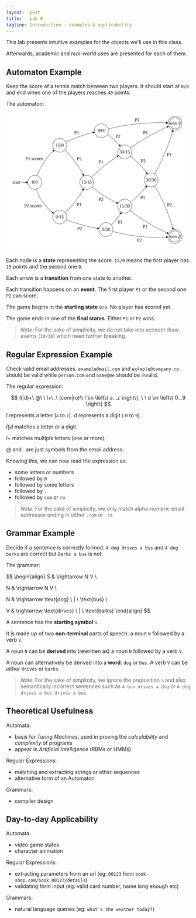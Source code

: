 ```yaml
---
layout:  post
title:   Lab 0
tagline: Introduction — examples & applicability
---
```



This lab presents intuitive examples for the objects we'll use in this class.

Afterwards, academic and *real-world* uses are presented for each of them.



## Automaton Example

Keep the score of a tennis match between two players. It should start at `0/0` and end when one of the players reaches `40` points.

The automaton:

![tennis_automaton](assets/tennis_automaton.svg)

Each node is a **state** representing the score. `15/0` means the first player has `15` points and the second one `0`.

Each arrow is a **transition** from one state to another.

Each transition happens on an **event**. The first player `P1`  or the second one `P2` can score.

The game begins in the **starting state** `0/0`. No player has scored yet.

The game ends in one of the **final states**. Either `P1` or `P2` wins.



> *Note:* For the sake of simplicity, we do not take into account draw events (`30/30`) which need further breaking.





## Regular Expression Example

Check valid email addresses. `example@mail.com` and `ex4mple@company.ro` should be valid while `person.com` and `name@me` should be invalid.

The regular expression:

$$
(l|d)+\ @\ \ l+\ .\ (com|ro)\\
l \in \left\{ a…z \right\}, \ \ d \in \left\{ 0…9 \right\}
$$

$l$ represents a letter (`a` to `z`).  $d$ represents a digit ( `0` to `9`).

$l\|d$ matches a letter *or* a digit.

$l+$ matches multiple letters (one or more).

$@$ and $.$ are just symbols from the email address.

Knowing this, we can now read the expression as:

- some letters or numbers
- followed by `@`
- followed by some letters
- followed by `.`
- followed by `com` or `ro`




> *Note*: For the sake of simplicity, we only match alpha-numeric email addresses ending in either `.com` or `.ro`.



## Grammar Example

Decide if a sentence is correctly formed. `A dog drives a bus` and `A dog barks`  are correct but `Barks a bus` is not.

The grammar:

$$
\begin{align}
S & \rightarrow N V \\

N & \rightarrow N V \\

N & \rightarrow \text{dog} \ | \ \text{bus} \\

V & \rightarrow \text{drives} \ | \ \text{barks}
\end{align}
$$

A sentence has the **starting symbol** `S`.

It is made up of two **non-terminal** parts of speech: a noun `N` followed by a verb `V`.

A noun `N` can be **derived** into (rewritten as) a noun `N` followed by a verb `V`.

A noun can alternatively be derived into a **word**: `dog` or `bus`. A verb `V` can be either `drives` or `barks`.



> *Note:* For the sake of simplicity, we ignore the preposition `a` and also semantically incorrect sentences such as `A bus drives a dog` or `A dog drives a bus drives a bus`.



## Theoretical Usefulness

Automata:

- basis for *Turing Machines*, used in proving the *calculability* and *complexity* of programs
- appear in *Artificial Intelligence* (RBMs or HMMs)

Regular Expressions:

- matching and extracting strings or other sequences
- alternative form of an Automaton

Grammars:

- compiler design



## Day-to-day Applicability

Automata:

- video game states
- character animation

Regular Expressions:

- extracting parameters from an url (eg: `00123` from `book-shop.com/book_00123/details`)
- validating form input (eg: valid card number, name long enough etc)

Grammars:

- natural language queries (eg: `what's the weather today?`)
